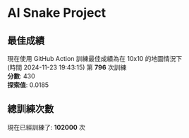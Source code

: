 
# AI Snake Project

## **最佳成績**
現在使用 GitHub Action 訓練最佳成績為在 10x10 的地圖情況下  
(時間 2024-11-23 19:43:15) 第 **796** 次訓練  
**分數**: 430  
**探索值**: 0.0185

## 總訓練次數
現在已經訓練了: **102000** 次
